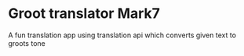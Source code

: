 # Groot translator Mark7
 A fun translation app using translation api which converts given text to groots tone
